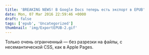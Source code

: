 ```yaml
---
title: 'BREAKING NEWS! В Google Docs теперь есть экспорт в EPUB'
date: Mon, 07 Mar 2016 22:59:46 +0000
draft: false
tags: ['epub', 'Uncategorized']
thumbnail: 'img/ExportEPUB-2.gif'
---
```


Только очень огранченный — без разрезки на файлы, с несемантической CSS, как в Apple Pages.